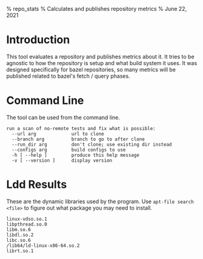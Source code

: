% repo_stats
% Calculates and publishes repository metrics
% June 22, 2021


# Introduction
This tool evaluates a repository and publishes metrics about it.  It tries to be agnostic to how the repository is setup and what build system it uses.  It was designed specifically for bazel repositories, so many metrics will be published related to bazel's fetch / query phases.  


# Command Line
The tool can be used from the command line.  
```
run a scan of no-remote tests and fix what is possible:
  --url arg             url to clone
  --branch arg          branch to go to after clone
  --run_dir arg         don't clone; use existing dir instead
  --configs arg         build configs to use
  -h [ --help ]         produce this help message
  -v [ --version ]      display version

```



# Ldd Results
These are the dynamic libraries used by the program.  Use `apt-file search <file>` to figure out what package you may need to install.  
```
linux-vdso.so.1
libpthread.so.0
libm.so.6
libdl.so.2
libc.so.6
/lib64/ld-linux-x86-64.so.2
librt.so.1

```



